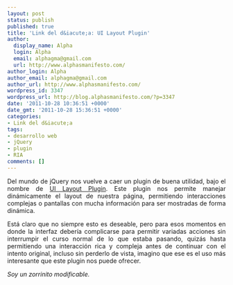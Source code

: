 ```yaml
---
layout: post
status: publish
published: true
title: 'Link del d&iacute;a: UI Layout Plugin'
author:
  display_name: Alpha
  login: Alpha
  email: alphagma@gmail.com
  url: http://www.alphasmanifesto.com/
author_login: Alpha
author_email: alphagma@gmail.com
author_url: http://www.alphasmanifesto.com/
wordpress_id: 3347
wordpress_url: http://blog.alphasmanifesto.com/?p=3347
date: '2011-10-28 10:36:51 +0000'
date_gmt: '2011-10-28 15:36:51 +0000'
categories:
- Link del d&iacute;a
tags:
- desarrollo web
- jQuery
- plugin
- RIA
comments: []
---
```

<p style="text-align: justify;">Del mundo de jQuery nos vuelve a caer un plugin de buena utilidad, bajo el nombre de <a href="http://layout.jquery-dev.net/">UI Layout Plugin</a>. Este plugin nos permite manejar din&aacute;micamente el layout de nuestra p&aacute;gina, permitiendo interacciones complejas o pantallas con mucha informaci&oacute;n para ser mostradas de forma din&aacute;mica.</p>
<p style="text-align: justify;">Est&aacute; claro que no siempre esto es deseable, pero para esos momentos en donde la interfaz deber&iacute;a complicarse para permitir variadas acciones sin interrumpir el curso normal de lo que estaba pasando, quiz&aacute;s hasta permitiendo una interacci&oacute;n rica y compleja antes de continuar con el intento original, incluso sin perderlo de vista, imagino que ese es el uso m&aacute;s interesante que este plugin nos puede ofrecer.</p>
<p style="text-align: justify;"><em>Soy un zorrinito modificable.</em></p>
